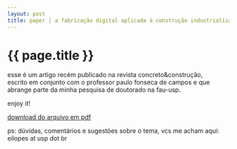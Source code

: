 ```yaml
---
layout: post
title: paper | a fabricação digital aplicada à construção industrializada
---
```


{{ page.title }}
================

esse é um artigo recém publicado na revista concreto&construção,  
escrito em conjunto com o professor paulo fonseca de campos e que  
abrange parte da minha pesquisa de doutorado na fau-usp.

enjoy it!

[download do arquivo em pdf](http://www.edulopes.co/_docs/paper_revista_concreto85.pdf)

ps: dúvidas, comentários e sugestões sobre o tema, vcs me acham aqui:  
eilopes at usp dot br